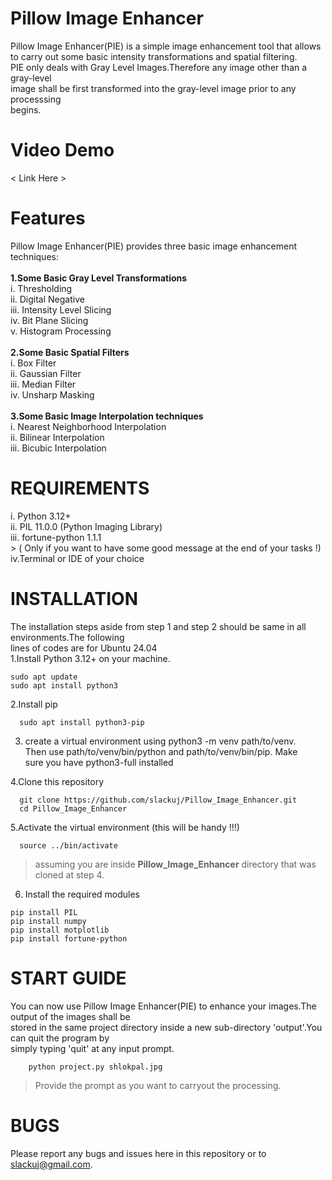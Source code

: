 # Pillow Image Enhancer
Pillow Image Enhancer(PIE) is a simple image enhancement tool that allows <br>
to carry out some basic intensity transformations and spatial filtering.<br>
PIE only deals with Gray Level Images.Therefore any image other than a gray-level<br>
image shall be first transformed into the gray-level image prior to any processsing<br>
begins.

# Video Demo
< Link Here >
# Features
Pillow Image Enhancer(PIE) provides three basic image enhancement techniques:<br>
<br>**1.Some Basic Gray Level Transformations**<br>
    i.  Thresholding<br>
   ii.  Digital Negative<br>
  iii.  Intensity Level Slicing<br>
   iv.  Bit Plane Slicing<br>
    v.  Histogram Processing<br>
<br>**2.Some Basic Spatial Filters**<br>
    i.  Box Filter <br>
   ii.  Gaussian Filter<br> 
  iii.  Median Filter<br>
   iv.  Unsharp Masking<br>
<br>**3.Some Basic Image Interpolation techniques**<br>
    i.  Nearest Neighborhood Interpolation<br>
   ii.  Bilinear Interpolation<br>
  iii.  Bicubic Interpolation<br>

  # REQUIREMENTS
  i. Python 3.12+<br>
 ii. PIL 11.0.0 (Python Imaging Library)<br>
iii. fortune-python 1.1.1 <br>
    > ( Only if you want to have some good message at the end of your tasks !)<br>
iv.Terminal or IDE of your choice<br>

  # INSTALLATION
  The installation steps aside from step 1 and step 2 should be same in all environments.The following<br>
  lines of codes are for Ubuntu 24.04<br>
  1.Install Python 3.12+ on your machine.<br>
  
    sudo apt update
    sudo apt install python3
    
  2.Install pip <br>
  
      sudo apt install python3-pip
  3. create a virtual environment using python3 -m venv path/to/venv.<br>
    Then use path/to/venv/bin/python and path/to/venv/bin/pip. Make<br>
    sure you have python3-full installed<br>
 
  4.Clone this repository<br>

      git clone https://github.com/slackuj/Pillow_Image_Enhancer.git
      cd Pillow_Image_Enhancer
  5.Activate the virtual environment (this will be handy !!!)<br>

      source ../bin/activate 
> assuming you are inside **Pillow_Image_Enhancer** directory that was cloned at step 4.<br>
  6. Install the required modules<br>

    pip install PIL
    pip install numpy
    pip install motplotlib
    pip install fortune-python

# START GUIDE
You can now use Pillow Image Enhancer(PIE) to enhance your images.The output of the images shall be <br>
stored in the same project directory inside a new sub-directory 'output'.You can quit the program by <br>
simply typing 'quit' at any input prompt.

        python project.py shlokpal.jpg
> Provide the prompt as you want to carryout the processing.

# BUGS 
Please report any bugs and issues here in this repository or to slackuj@gmail.com.
